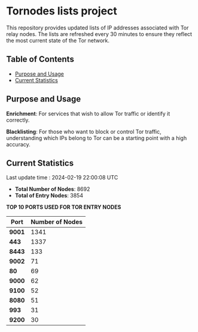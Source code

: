 # Tornodes lists project

This repository provides updated lists of IP addresses associated with Tor relay nodes. The lists are refreshed every 30 minutes to ensure they reflect the most current state of the Tor network.

## Table of Contents

- [Purpose and Usage](#purpose-and-usage)
- [Current Statistics](#current-statistics)


## Purpose and Usage

**Enrichment**: For services that wish to allow Tor traffic or identify it correctly.

**Blacklisting**: For those who want to block or control Tor traffic, understanding which IPs belong to Tor can be a starting point with a high accuracy.

## Current Statistics

Last update time : 2024-02-19 22:00:08 UTC

- **Total Number of Nodes**: 8692
- **Total of Entry Nodes**: 3854

**TOP 10 PORTS USED FOR TOR ENTRY NODES**

| **Port** | **Number of Nodes** |
|------|-----------------|
| **9001**   | 1341  |
| **443**   | 1337  |
| **8443**   | 133  |
| **9002**   | 71  |
| **80**   | 69  |
| **9000**   | 62  |
| **9100**   | 52  |
| **8080**   | 51  |
| **993**   | 31  |
| **9200**   | 30  |

